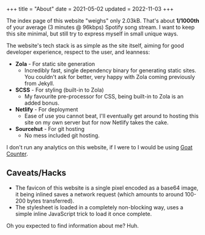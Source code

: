 +++
title = "About"
date = 2021-05-02
updated = 2022-11-03
+++

The index page of this website "weighs" only 2.03kB. That's about **1/1000th** of your average (3 minutes @ 96kbps)
Spotify song stream. I want to keep this site minimal, but still try to express myself in small unique ways.

The website's tech stack is as simple as the site itself, aiming for good developer experience, respect to the user, and leanness:

* **Zola** - For static site generation
  * Incredibly fast, single dependency binary for generating static sites. 
  You couldn't ask for better, very happy with Zola coming previously from Jekyll.
* **SCSS** - For styling (built-in to Zola)
  * My favourite pre-processor for CSS, being built-in to Zola is an added
  bonus.
* **Netlify** - For deployment
  * Ease of use you cannot beat, I'll eventually get around to hosting this site
  on my own server but for now Netlify takes the cake.
* **Sourcehut** - For git hosting
  * No mess included git hosting.

I don't run any analytics on this website, if I were to I would be using [Goat Counter](https://www.goatcounter.com/).

## Caveats/Hacks

* The favicon of this website is a single pixel encoded as a base64 image, it
being inlined saves a network request (which amounts to around 100-200
bytes transferred).
* The stylesheet is loaded in a completely non-blocking way, uses a simple
inline JavaScript trick to load it once complete.

Oh you expected to find information about me? Huh.
